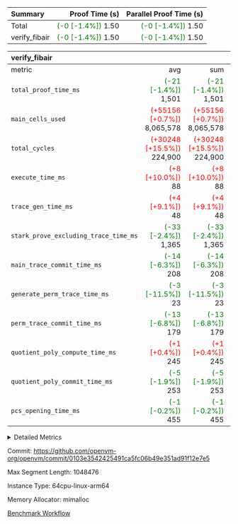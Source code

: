 | Summary | Proof Time (s) | Parallel Proof Time (s) |
|:---|---:|---:|
| Total | <span style='color: green'>(-0 [-1.4%])</span> 1.50 | <span style='color: green'>(-0 [-1.4%])</span> 1.50 |
| verify_fibair | <span style='color: green'>(-0 [-1.4%])</span> 1.50 | <span style='color: green'>(-0 [-1.4%])</span> 1.50 |


| verify_fibair |||||
|:---|---:|---:|---:|---:|
|metric|avg|sum|max|min|
| `total_proof_time_ms ` | <span style='color: green'>(-21 [-1.4%])</span> 1,501 | <span style='color: green'>(-21 [-1.4%])</span> 1,501 | <span style='color: green'>(-21 [-1.4%])</span> 1,501 | <span style='color: green'>(-21 [-1.4%])</span> 1,501 |
| `main_cells_used     ` | <span style='color: red'>(+55156 [+0.7%])</span> 8,065,578 | <span style='color: red'>(+55156 [+0.7%])</span> 8,065,578 | <span style='color: red'>(+55156 [+0.7%])</span> 8,065,578 | <span style='color: red'>(+55156 [+0.7%])</span> 8,065,578 |
| `total_cycles        ` | <span style='color: red'>(+30248 [+15.5%])</span> 224,900 | <span style='color: red'>(+30248 [+15.5%])</span> 224,900 | <span style='color: red'>(+30248 [+15.5%])</span> 224,900 | <span style='color: red'>(+30248 [+15.5%])</span> 224,900 |
| `execute_time_ms     ` | <span style='color: red'>(+8 [+10.0%])</span> 88 | <span style='color: red'>(+8 [+10.0%])</span> 88 | <span style='color: red'>(+8 [+10.0%])</span> 88 | <span style='color: red'>(+8 [+10.0%])</span> 88 |
| `trace_gen_time_ms   ` | <span style='color: red'>(+4 [+9.1%])</span> 48 | <span style='color: red'>(+4 [+9.1%])</span> 48 | <span style='color: red'>(+4 [+9.1%])</span> 48 | <span style='color: red'>(+4 [+9.1%])</span> 48 |
| `stark_prove_excluding_trace_time_ms` | <span style='color: green'>(-33 [-2.4%])</span> 1,365 | <span style='color: green'>(-33 [-2.4%])</span> 1,365 | <span style='color: green'>(-33 [-2.4%])</span> 1,365 | <span style='color: green'>(-33 [-2.4%])</span> 1,365 |
| `main_trace_commit_time_ms` | <span style='color: green'>(-14 [-6.3%])</span> 208 | <span style='color: green'>(-14 [-6.3%])</span> 208 | <span style='color: green'>(-14 [-6.3%])</span> 208 | <span style='color: green'>(-14 [-6.3%])</span> 208 |
| `generate_perm_trace_time_ms` | <span style='color: green'>(-3 [-11.5%])</span> 23 | <span style='color: green'>(-3 [-11.5%])</span> 23 | <span style='color: green'>(-3 [-11.5%])</span> 23 | <span style='color: green'>(-3 [-11.5%])</span> 23 |
| `perm_trace_commit_time_ms` | <span style='color: green'>(-13 [-6.8%])</span> 179 | <span style='color: green'>(-13 [-6.8%])</span> 179 | <span style='color: green'>(-13 [-6.8%])</span> 179 | <span style='color: green'>(-13 [-6.8%])</span> 179 |
| `quotient_poly_compute_time_ms` | <span style='color: red'>(+1 [+0.4%])</span> 245 | <span style='color: red'>(+1 [+0.4%])</span> 245 | <span style='color: red'>(+1 [+0.4%])</span> 245 | <span style='color: red'>(+1 [+0.4%])</span> 245 |
| `quotient_poly_commit_time_ms` | <span style='color: green'>(-5 [-1.9%])</span> 253 | <span style='color: green'>(-5 [-1.9%])</span> 253 | <span style='color: green'>(-5 [-1.9%])</span> 253 | <span style='color: green'>(-5 [-1.9%])</span> 253 |
| `pcs_opening_time_ms ` | <span style='color: green'>(-1 [-0.2%])</span> 455 | <span style='color: green'>(-1 [-0.2%])</span> 455 | <span style='color: green'>(-1 [-0.2%])</span> 455 | <span style='color: green'>(-1 [-0.2%])</span> 455 |



<details>
<summary>Detailed Metrics</summary>

|  | verify_program_compile_ms | total_cells | stark_prove_excluding_trace_time_ms | quotient_poly_compute_time_ms | quotient_poly_commit_time_ms | perm_trace_commit_time_ms | pcs_opening_time_ms | main_trace_commit_time_ms |
| --- | --- | --- | --- | --- | --- | --- | --- |
|  | 4 | 32 | 9 | 0 | 1 | 0 | 2 | 5 | 

| air_name | rows | quotient_deg | main_cols | interactions | constraints | cells |
| --- | --- | --- | --- | --- | --- | --- |
| AccessAdapterAir<2> |  | 4 |  | 5 | 12 |  | 
| AccessAdapterAir<4> |  | 4 |  | 5 | 12 |  | 
| AccessAdapterAir<8> |  | 4 |  | 5 | 12 |  | 
| FibonacciAir | 16 | 1 | 2 |  | 5 | 32 | 
| FriReducedOpeningAir |  | 4 |  | 35 | 59 |  | 
| NativePoseidon2Air<BabyBearParameters>, 1> |  | 4 |  | 31 | 302 |  | 
| PhantomAir |  | 4 |  | 3 | 4 |  | 
| ProgramAir |  | 1 |  | 1 | 4 |  | 
| VariableRangeCheckerAir |  | 1 |  | 1 | 4 |  | 
| VmAirWrapper<BranchNativeAdapterAir, BranchEqualCoreAir<1> |  | 2 |  | 11 | 23 |  | 
| VmAirWrapper<JalNativeAdapterAir, JalCoreAir> |  | 4 |  | 7 | 6 |  | 
| VmAirWrapper<NativeAdapterAir<2, 0>, PublicValuesCoreAir> |  | 4 |  | 11 | 22 |  | 
| VmAirWrapper<NativeAdapterAir<2, 1>, FieldArithmeticCoreAir> |  | 4 |  | 15 | 23 |  | 
| VmAirWrapper<NativeLoadStoreAdapterAir<1>, NativeLoadStoreCoreAir<1> |  | 4 |  | 15 | 24 |  | 
| VmAirWrapper<NativeVectorizedAdapterAir<4>, FieldExtensionCoreAir> |  | 4 |  | 15 | 23 |  | 
| VmConnectorAir |  | 4 |  | 3 | 8 |  | 
| VolatileBoundaryAir |  | 4 |  | 4 | 16 |  | 

| group | trace_gen_time_ms | total_proof_time_ms | total_cycles | total_cells | stark_prove_excluding_trace_time_ms | quotient_poly_compute_time_ms | quotient_poly_commit_time_ms | perm_trace_commit_time_ms | pcs_opening_time_ms | main_trace_commit_time_ms | main_cells_used | generate_perm_trace_time_ms | execute_time_ms |
| --- | --- | --- | --- | --- | --- | --- | --- | --- | --- | --- | --- | --- | --- |
| verify_fibair | 48 | 1,501 | 224,900 | 21,469,208 | 1,365 | 245 | 253 | 179 | 455 | 208 | 8,065,578 | 23 | 88 | 

| group | air_name | rows | prep_cols | perm_cols | main_cols | cells |
| --- | --- | --- | --- | --- | --- | --- |
| verify_fibair | AccessAdapterAir<2> | 32,768 |  | 16 | 11 | 884,736 | 
| verify_fibair | AccessAdapterAir<4> | 16,384 |  | 16 | 13 | 475,136 | 
| verify_fibair | AccessAdapterAir<8> | 4,096 |  | 16 | 17 | 135,168 | 
| verify_fibair | FriReducedOpeningAir | 512 |  | 76 | 64 | 71,680 | 
| verify_fibair | NativePoseidon2Air<BabyBearParameters>, 1> | 2,048 |  | 36 | 348 | 786,432 | 
| verify_fibair | PhantomAir | 2,048 |  | 8 | 6 | 28,672 | 
| verify_fibair | ProgramAir | 8,192 |  | 8 | 10 | 147,456 | 
| verify_fibair | VariableRangeCheckerAir | 262,144 | 2 | 8 | 1 | 2,359,296 | 
| verify_fibair | VmAirWrapper<BranchNativeAdapterAir, BranchEqualCoreAir<1> | 32,768 |  | 28 | 23 | 1,671,168 | 
| verify_fibair | VmAirWrapper<JalNativeAdapterAir, JalCoreAir> | 8,192 |  | 12 | 10 | 180,224 | 
| verify_fibair | VmAirWrapper<NativeAdapterAir<2, 1>, FieldArithmeticCoreAir> | 131,072 |  | 20 | 30 | 6,553,600 | 
| verify_fibair | VmAirWrapper<NativeLoadStoreAdapterAir<1>, NativeLoadStoreCoreAir<1> | 131,072 |  | 20 | 31 | 6,684,672 | 
| verify_fibair | VmAirWrapper<NativeVectorizedAdapterAir<4>, FieldExtensionCoreAir> | 4,096 |  | 20 | 40 | 245,760 | 
| verify_fibair | VmConnectorAir | 2 | 1 | 8 | 4 | 24 | 
| verify_fibair | VolatileBoundaryAir | 65,536 |  | 8 | 11 | 1,245,184 | 

</details>


Commit: https://github.com/openvm-org/openvm/commit/0103e3542425491ca5fc06b49e351ad91f12e7e5

Max Segment Length: 1048476

Instance Type: 64cpu-linux-arm64

Memory Allocator: mimalloc

[Benchmark Workflow](https://github.com/openvm-org/openvm/actions/runs/12642563549)
